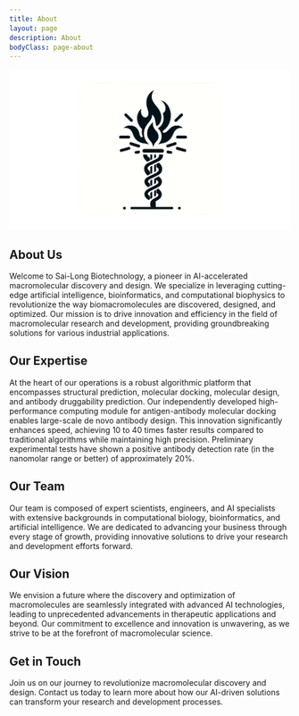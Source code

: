 ```yaml
---
title: About
layout: page
description: About
bodyClass: page-about
---
```

![Protein Design Services](/images/torch.png)

## About Us

Welcome to Sai-Long Biotechnology, a pioneer in AI-accelerated macromolecular discovery and design. We specialize in leveraging cutting-edge artificial intelligence, bioinformatics, and computational biophysics to revolutionize the way biomacromolecules are discovered, designed, and optimized. Our mission is to drive innovation and efficiency in the field of macromolecular research and development, providing groundbreaking solutions for various industrial applications.

## Our Expertise

At the heart of our operations is a robust algorithmic platform that encompasses structural prediction, molecular docking, molecular design, and antibody druggability prediction. Our independently developed high-performance computing module for antigen-antibody molecular docking enables large-scale de novo antibody design. This innovation significantly enhances speed, achieving 10 to 40 times faster results compared to traditional algorithms while maintaining high precision. Preliminary experimental tests have shown a positive antibody detection rate (in the nanomolar range or better) of approximately 20%.

## Our Team

Our team is composed of expert scientists, engineers, and AI specialists with extensive backgrounds in computational biology, bioinformatics, and artificial intelligence. We are dedicated to advancing your business through every stage of growth, providing innovative solutions to drive your research and development efforts forward.

## Our Vision

We envision a future where the discovery and optimization of macromolecules are seamlessly integrated with advanced AI technologies, leading to unprecedented advancements in therapeutic applications and beyond. Our commitment to excellence and innovation is unwavering, as we strive to be at the forefront of macromolecular science.

## Get in Touch

Join us on our journey to revolutionize macromolecular discovery and design. Contact us today to learn more about how our AI-driven solutions can transform your research and development processes.


